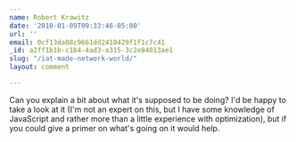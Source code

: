 ```yaml
---
name: Robert Krawitz
date: '2010-01-09T09:33:46-05:00'
url: ''
email: 0cf13da08c9661dd2418429f1f1c7c41
_id: a2ff1b1b-c1b4-4ad3-a315-3c2e84013ae1
slug: "/iat-made-network-world/"
layout: comment

---
```


Can you explain a bit about what it's supposed to be doing?  I'd be happy to take a look at it (I'm not an expert on this, but I have some knowledge of JavaScript and rather more than a little experience with optimization), but if you could give a primer on what's going on it would help.
